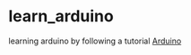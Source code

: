 # learn_arduino

learning arduino by following a tutorial
[Arduino](https://youtube.com/playlist?list=PLGs0VKk2DiYw-L-RibttcvK-WBZm8WLEP)
